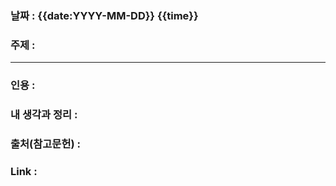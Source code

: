 ### 날짜 : {{date:YYYY-MM-DD}} {{time}}
### 주제 : 

---- 

### 인용 : 
>  


### 내 생각과 정리 : 


### 출처(참고문헌) : 


### Link : 
